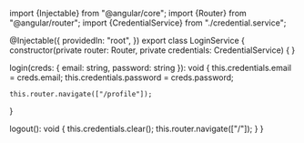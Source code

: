 import {Injectable} from "@angular/core";
import {Router} from "@angular/router";
import {CredentialService} from "./credential.service";

@Injectable({
  providedIn: "root",
})
export class LoginService {
  constructor(private router: Router, private credentials: CredentialService) {
  }

  login(creds: { email: string, password: string }): void {
    this.credentials.email = creds.email;
    this.credentials.password = creds.password;

    this.router.navigate(["/profile"]);
  }

  logout(): void {
    this.credentials.clear();
    this.router.navigate(["/"]);
  }
}
